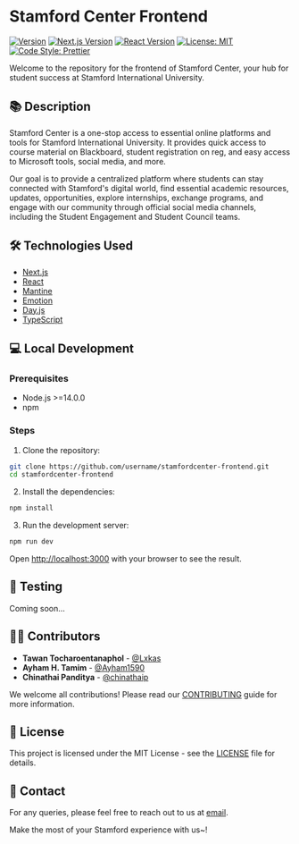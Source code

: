 # Stamford Center Frontend

[![Version](https://img.shields.io/badge/version-0.1.0-blue?style=for-the-badge)](https://github.com/username/stamfordcenter-frontend)
[![Next.js Version](https://img.shields.io/badge/Next.js-13.4.12-lightblue?style=for-the-badge)](https://nextjs.org/)
[![React Version](https://img.shields.io/badge/React-18.2.0-green?style=for-the-badge)](https://reactjs.org/)
[![License: MIT](https://img.shields.io/badge/License-MIT-yellow?style=for-the-badge)](https://opensource.org/licenses/MIT)
[![Code Style: Prettier](https://img.shields.io/badge/Code%20Style-Prettier-orange?style=for-the-badge)](https://prettier.io/)

Welcome to the repository for the frontend of Stamford Center, your hub for student success at Stamford International University.

## 📚 Description
Stamford Center is a one-stop access to essential online platforms and tools for Stamford International University. It provides quick access to course material on Blackboard, student registration on reg, and easy access to Microsoft tools, social media, and more.

Our goal is to provide a centralized platform where students can stay connected with Stamford's digital world, find essential academic resources, updates, opportunities, explore internships, exchange programs, and engage with our community through official social media channels, including the Student Engagement and Student Council teams.

## 🛠️ Technologies Used
- [Next.js](https://nextjs.org/)
- [React](https://reactjs.org/)
- [Mantine](https://mantine.dev/)
- [Emotion](https://emotion.sh/docs/introduction)
- [Day.js](https://day.js.org/)
- [TypeScript](https://www.typescriptlang.org/)

## 💻 Local Development
### Prerequisites
- Node.js >=14.0.0
- npm

### Steps
1. Clone the repository:
```bash
git clone https://github.com/username/stamfordcenter-frontend.git
cd stamfordcenter-frontend
```

2. Install the dependencies:
```bash
npm install
```

3. Run the development server:
```bash
npm run dev
```

Open [http://localhost:3000](http://localhost:3000) with your browser to see the result.

## 🧪 Testing
Coming soon...

## 🧑‍💻 Contributors
- **Tawan Tocharoentanaphol** - [@Lxkas](https://github.com/Lxkas)
- **Ayham H. Tamim** - [@Ayham1590](https://github.com/Ayham1590)
- **Chinathai Panditya** - [@chinathaip](https://github.com/chinathaip)

We welcome all contributions! Please read our [CONTRIBUTING](CONTRIBUTING.md) guide for more information.

## 📃 License
This project is licensed under the MIT License - see the [LICENSE](LICENSE) file for details.

## 📧 Contact
For any queries, please feel free to reach out to us at [email](mailto:some-email@example.com).

Make the most of your Stamford experience with us~!
